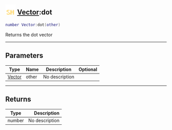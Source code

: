 ## <img src="../../.gitbook/assets/shared.png" width="32" height="32" /> [Vector](../vector/README.md):dot

```lua
number Vector:dot(other)
```

Returns the dot vector

-----------------
## Parameters

| Type   | Name | Description | Optional |
| ------ | ---- | ----------- | -------: |
| [Vector](../vector/README.md) | other | No description |  |

-----------------
## Returns

| Type   | Description |
| ------ | ----------: |
| number | No description |
